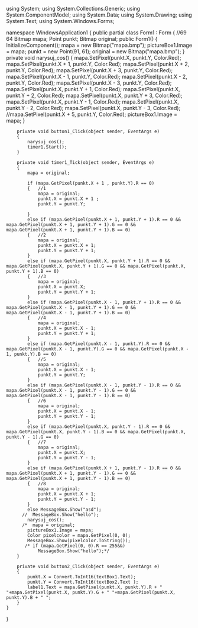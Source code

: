 using System;
using System.Collections.Generic;
using System.ComponentModel;
using System.Data;
using System.Drawing;
using System.Text;
using System.Windows.Forms;

namespace WindowsApplication1
{
    public partial class Form1 : Form
    {
        //69 64
        Bitmap mapa;
        Point punkt;
        Bitmap original;
        public Form1()
        {
            InitializeComponent();
            mapa = new Bitmap("mapa.bmp");
            pictureBox1.Image = mapa;
            punkt = new Point(91, 61);
            original = new Bitmap("mapa.bmp");
        }
        private void narysuj_cos()
        {
            mapa.SetPixel(punkt.X, punkt.Y, Color.Red);
            mapa.SetPixel(punkt.X + 1, punkt.Y, Color.Red);
            mapa.SetPixel(punkt.X + 2, punkt.Y, Color.Red);
            mapa.SetPixel(punkt.X + 3, punkt.Y, Color.Red);
            mapa.SetPixel(punkt.X - 1, punkt.Y, Color.Red);
            mapa.SetPixel(punkt.X - 2, punkt.Y, Color.Red);
            mapa.SetPixel(punkt.X - 3, punkt.Y, Color.Red);
            mapa.SetPixel(punkt.X, punkt.Y + 1, Color.Red);
            mapa.SetPixel(punkt.X, punkt.Y + 2, Color.Red);
            mapa.SetPixel(punkt.X, punkt.Y + 3, Color.Red);
            mapa.SetPixel(punkt.X, punkt.Y - 1, Color.Red);
            mapa.SetPixel(punkt.X, punkt.Y - 2, Color.Red);
            mapa.SetPixel(punkt.X, punkt.Y - 3, Color.Red);
            //mapa.SetPixel(punkt.X + 5, punkt.Y, Color.Red);
            pictureBox1.Image = mapa;
        }

        private void button1_Click(object sender, EventArgs e)
        {
            narysuj_cos();
            timer1.Start();
        }

        private void timer1_Tick(object sender, EventArgs e)
        {
            mapa = original;

            if (mapa.GetPixel(punkt.X + 1 , punkt.Y).R == 0)
            {   //1
                mapa = original;
                punkt.X = punkt.X + 1 ;
                punkt.Y = punkt.Y;
                
            }
            else if (mapa.GetPixel(punkt.X + 1, punkt.Y + 1).R == 0 && mapa.GetPixel(punkt.X + 1, punkt.Y + 1).G == 0 && mapa.GetPixel(punkt.X + 1, punkt.Y + 1).B == 0)
            {   //2
                mapa = original;
                punkt.X = punkt.X + 1;
                punkt.Y = punkt.Y + 1;
            }
            else if (mapa.GetPixel(punkt.X, punkt.Y + 1).R == 0 && mapa.GetPixel(punkt.X, punkt.Y + 1).G == 0 && mapa.GetPixel(punkt.X, punkt.Y + 1).B == 0)
            {   //3
                mapa = original;
                punkt.X = punkt.X;
                punkt.Y = punkt.Y + 1;
            }
            else if (mapa.GetPixel(punkt.X - 1, punkt.Y + 1).R == 0 && mapa.GetPixel(punkt.X - 1, punkt.Y + 1).G == 0 && mapa.GetPixel(punkt.X - 1, punkt.Y + 1).B == 0)
            {   //4
                mapa = original;
                punkt.X = punkt.X - 1;
                punkt.Y = punkt.Y + 1;
            }
            else if (mapa.GetPixel(punkt.X - 1, punkt.Y).R == 0 && mapa.GetPixel(punkt.X - 1, punkt.Y).G == 0 && mapa.GetPixel(punkt.X - 1, punkt.Y).B == 0)
            {   //5
                mapa = original;
                punkt.X = punkt.X - 1;
                punkt.Y = punkt.Y;
            }
            else if (mapa.GetPixel(punkt.X - 1, punkt.Y - 1).R == 0 && mapa.GetPixel(punkt.X - 1, punkt.Y - 1).G == 0 && mapa.GetPixel(punkt.X - 1, punkt.Y - 1).B == 0)
            {   //6
                mapa = original;
                punkt.X = punkt.X - 1;
                punkt.Y = punkt.Y - 1;
            }
            else if (mapa.GetPixel(punkt.X, punkt.Y - 1).R == 0 && mapa.GetPixel(punkt.X, punkt.Y - 1).B == 0 && mapa.GetPixel(punkt.X, punkt.Y - 1).G == 0)
            {   //7
                mapa = original;
                punkt.X = punkt.X;
                punkt.Y = punkt.Y - 1;
            }
            else if (mapa.GetPixel(punkt.X + 1, punkt.Y - 1).R == 0 && mapa.GetPixel(punkt.X + 1, punkt.Y - 1).G == 0 && mapa.GetPixel(punkt.X + 1, punkt.Y - 1).B == 0)
            {   //8
                mapa = original;
                punkt.X = punkt.X + 1;
                punkt.Y = punkt.Y - 1;
            }
            else MessageBox.Show("asd");
          //  MessageBox.Show("hello");
            narysuj_cos();
          /*  mapa = original;
            pictureBox1.Image = mapa;
            Color pixelcolor = mapa.GetPixel(0, 0);
            MessageBox.Show(pixelcolor.ToString());
           /* if (mapa.GetPixel(0, 0).R == 255&&)
                MessageBox.Show("hello");*/
        }

        private void button2_Click(object sender, EventArgs e)
        {
            punkt.X = Convert.ToInt16(textBox1.Text);
            punkt.Y = Convert.ToInt16(textBox2.Text );
            label1.Text = mapa.GetPixel(punkt.X, punkt.Y).R + " "+mapa.GetPixel(punkt.X, punkt.Y).G + " "+mapa.GetPixel(punkt.X, punkt.Y).B + " ";
        }
    }
}
